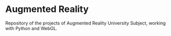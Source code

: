# Augmented Reality

Repository of the projects of Augmented Reality University Subject, working with Python and WebGL.

